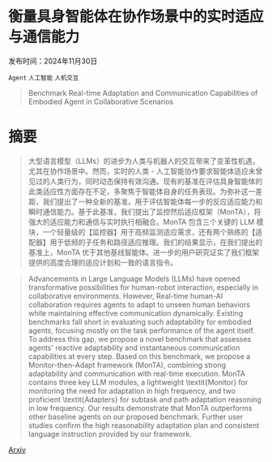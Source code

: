 # 衡量具身智能体在协作场景中的实时适应与通信能力

发布时间：2024年11月30日

`Agent` `人工智能` `人机交互`

> Benchmark Real-time Adaptation and Communication Capabilities of Embodied Agent in Collaborative Scenarios

# 摘要

> 大型语言模型（LLMs）的进步为人类与机器人的交互带来了变革性机遇，尤其在协作场景中。然而，实时的人类 - 人工智能协作要求智能体适应未曾见过的人类行为，同时动态保持有效沟通。现有的基准在评估具身智能体的此类适应性方面存在不足，多聚焦于智能体自身的任务表现。为弥补这一差距，我们提出了一种全新的基准，用于评估智能体每一步的反应适应能力和瞬时通信能力。基于此基准，我们提出了监控然后适应框架（MonTA），将强大的适应能力和通信与实时执行相融合。MonTA 包含三个关键的 LLM 模块，一个轻量级的【监控器】用于高频监测适应需求，还有两个熟练的【适配器】用于低频的子任务和路径适应推理。我们的结果显示，在我们提出的基准上，MonTA 优于其他基线智能体。进一步的用户研究证实了我们框架提供的高度合理的适应计划和一致的语言指令。

> Advancements in Large Language Models (LLMs) have opened transformative possibilities for human-robot interaction, especially in collaborative environments. However, Real-time human-AI collaboration requires agents to adapt to unseen human behaviors while maintaining effective communication dynamically. Existing benchmarks fall short in evaluating such adaptability for embodied agents, focusing mostly on the task performance of the agent itself. To address this gap, we propose a novel benchmark that assesses agents' reactive adaptability and instantaneous communication capabilities at every step. Based on this benchmark, we propose a Monitor-then-Adapt framework (MonTA), combining strong adaptability and communication with real-time execution. MonTA contains three key LLM modules, a lightweight \textit{Monitor} for monitoring the need for adaptation in high frequency, and two proficient \textit{Adapters} for subtask and path adaptation reasoning in low frequency. Our results demonstrate that MonTA outperforms other baseline agents on our proposed benchmark. Further user studies confirm the high reasonability adaptation plan and consistent language instruction provided by our framework.

[Arxiv](https://arxiv.org/abs/2412.00435)